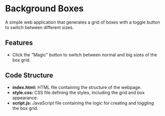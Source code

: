 # Background Boxes

A simple web application that generates a grid of boxes with a toggle button to switch between different sizes.

## Features

- Click the "Magic" button to switch between normal and big sizes of the box grid.

## Code Structure

- **index.html:** HTML file containing the structure of the webpage.
- **style.css:** CSS file defining the styles, including the grid and box appearance.
- **script.js:** JavaScript file containing the logic for creating and toggling the box grid.

